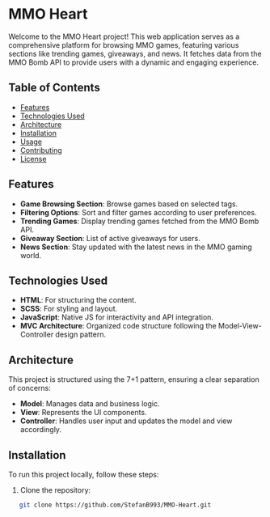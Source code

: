 # MMO Heart

Welcome to the MMO Heart project! This web application serves as a comprehensive platform for browsing MMO games, featuring various sections like trending games, giveaways, and news. It fetches data from the MMO Bomb API to provide users with a dynamic and engaging experience.

## Table of Contents

- [Features](#features)
- [Technologies Used](#technologies-used)
- [Architecture](#architecture)
- [Installation](#installation)
- [Usage](#usage)
- [Contributing](#contributing)
- [License](#license)

## Features

- **Game Browsing Section**: Browse games based on selected tags.
- **Filtering Options**: Sort and filter games according to user preferences.
- **Trending Games**: Display trending games fetched from the MMO Bomb API.
- **Giveaway Section**: List of active giveaways for users.
- **News Section**: Stay updated with the latest news in the MMO gaming world.

## Technologies Used

- **HTML**: For structuring the content.
- **SCSS**: For styling and layout.
- **JavaScript**: Native JS for interactivity and API integration.
- **MVC Architecture**: Organized code structure following the Model-View-Controller design pattern.

## Architecture

This project is structured using the 7+1 pattern, ensuring a clear separation of concerns:

- **Model**: Manages data and business logic.
- **View**: Represents the UI components.
- **Controller**: Handles user input and updates the model and view accordingly.

## Installation

To run this project locally, follow these steps:

1. Clone the repository:
```bash
   git clone https://github.com/StefanB993/MMO-Heart.git
